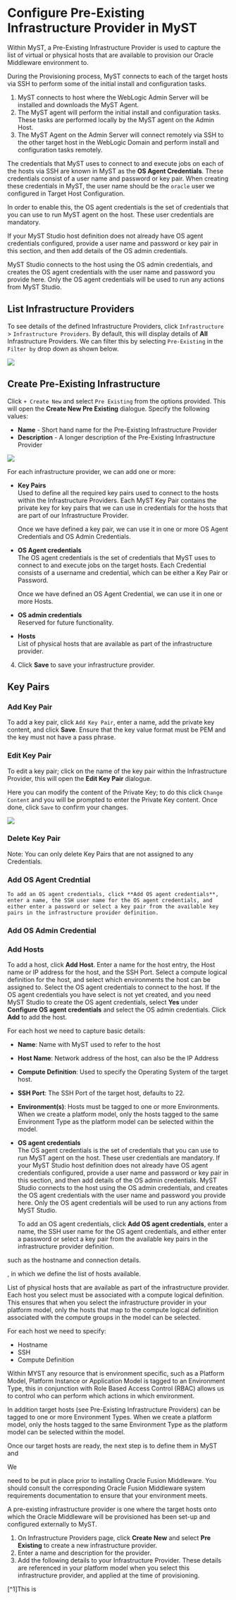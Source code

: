 # Configure Pre-Existing Infrastructure Provider in MyST
Within MyST, a Pre-Existing Infrastructure Provider is used to capture the list of virtual or physical hosts that are available to provision our Oracle Middleware environment to. 

During the Provisioning process, MyST connects to each of the target hosts via SSH to perform some of the initial install and configuration tasks. 
1. MyST connects to host where the WebLogic Admin Server will be installed and downloads the MyST Agent.
2. The MyST agent will perform the initial install and configuration tasks. These tasks are performed locally by the MyST agent on the Admin Host.
3. The MyST Agent on the Admin Server will connect remotely via SSH to the other target host in the WebLogic Domain and perform install and configuration tasks  remotely.

The credentials that MyST uses to connect to and execute jobs on each of the hosts via SSH are known in MyST as the **OS Agent Credentials**. These credentials consist of a user name and password or key pair. When creating these credentials in MyST, the user name should be the `oracle` user we configured in Target Host Configuration.

In order to enable this, the OS agent credentials is the set of credentials that you can use to run MyST agent on the host. These user credentials are mandatory.

If your MyST Studio host definition does not already have OS agent credentials configured, provide a user name and password or key pair in this section, and then add details of the OS admin credentials. 

MyST Studio connects to the host using the OS admin credentials, and creates the OS agent credentials with the user name and password you provide here. Only the OS agent credentials will be used to run any actions from MyST Studio.

## List Infrastructure Providers
To see details of the defined Infrastructure Providers, click  `Infrastructure` > `Infrastructure Providers`. By default, this will display details of **All** Infrastructure Providers. We can filter this by selecting `Pre-Existing` in the `Filter by` drop down as shown below.

![](img/PreExistingInfraList.PNG)

## Create Pre-Existing Infrastructure
Click `+ Create New` and select `Pre Existing` from the options provided. This will open the **Create New Pre Existing** dialogue. Specify the following values:

* **Name** - Short hand name for the Pre-Existing Infrastructure Provider
* **Description** - A longer description of the Pre-Existing Infrastructure Provider

![](img/PreExistingInfraAdd.PNG)

For each infrastructure provider, we can add one or more:

* **Key Pairs**  
  Used to define all the required key pairs used to connect to the hosts within the Infrastructure Providers. Each MyST Key Pair contains the private key for key pairs that we can use in credentials for the hosts that are part of our Infrastructure Provider.  

  Once we have defined a key pair, we can use it in one or more OS Agent Credentials and OS Admin Credentials.

* **OS Agent credentials**  
  The OS agent credentials is the set of credentials that MyST uses to connect to and execute jobs on the target hosts. Each Credential consists of a username and credential, which can be either a Key Pair or Password.

    Once we have defined an OS Agent Credential, we can use it in one or more Hosts.

* **OS admin credentials**  
  Reserved for future functionality.

* **Hosts**  
    List of physical hosts that are available as part of the infrastructure provider. 



4. Click **Save** to save your infrastructure provider.

## Key Pairs

### Add Key Pair
To add a key pair, click `Add Key Pair`, enter a name, add the private key content, and click **Save**. Ensure that the key value format must be PEM and the key must not have a pass phrase.

### Edit Key Pair
To edit  a key pair; click on the name of the key pair within the Infrastructure Provider, this will open the **Edit Key Pair** dialogue.

Here you can modify the content of the Private Key; to do this click `Change Content` and you will be prompted to enter the Private Key content. Once done, click `Save` to confirm your changes.

![](img/KeyPairEdit.PNG)

### Delete Key Pair

Note: You can only delete Key Pairs that are not assigned to any Credentials.


### Add OS Agent Credntial

    To add an OS agent credentials, click **Add OS agent credentials**, enter a name, the SSH user name for the OS agent credentials, and either enter a password or select a key pair from the available key pairs in the infrastructure provider definition.

### Add OS Admin Credential

### Add Hosts
To add a host, click **Add Host**. Enter a name for the host entry, the Host name or IP address for the host, and the SSH Port. Select a compute logical definition for the host, and select which environments the host can be assigned to. Select the OS agent credentials to connect to the host. If the OS agent credentials you have select is not yet created, and you need MyST Studio to create the OS agent credentials, select **Yes** under **Configure OS agent credentials** and select the OS admin credentials. Click **Add** to add the host.

For each host we need to capture basic details:
* **Name**: Name with MyST used to refer to the host
* **Host Name**: Network address of the host, can also be the IP Address
* **Compute Definition**: Used to specify the Operating System of the target host.
* **SSH Port**: The SSH Port of the target host, defaults to 22.
* **Environment(s)**: Hosts must be tagged to one or more Environments. When we create a platform model, only the hosts tagged to the same  Environment Type as the platform model can be selected within the model.
* **OS agent credentials**  
    The OS agent credentials is the set of credentials that you can use to run MyST agent on the host. These user credentials are mandatory. If your MyST Studio host definition does not already have OS agent credentials configured, provide a user name and password or key pair in this section, and then add details of the OS admin credentials. MyST Studio connects to the host using the OS admin credentials, and creates the OS agent credentials with the user name and password you provide here. Only the OS agent credentials will be used to run any actions from MyST Studio.

    To add an OS agent credentials, click **Add OS agent credentials**, enter a name, the SSH user name for the OS agent credentials, and either enter a password or select a key pair from the available key pairs in the infrastructure provider definition.


such as the hostname and connection details.

, in which we define the list of hosts available.


List of physical hosts that are available as part of the infrastructure provider. Each host you select must be associated with a compute logical definition. This ensures that when you select the infrastructure provider in your platform model, only the hosts that map to the compute logical definition associated with the compute groups in the model can be selected.


For each host we need to specify:

* Hostname
* SSH 
* Compute Definition


Within MYST any resource that is environment specific, such as a Platform Model, Platform Instance or Application Model is tagged to an Environment Type, this in conjunction with Role Based Access Control (RBAC) allows us to control who can perform which actions in which environment.

In addition target hosts (see Pre-Existing Infrastructure Providers) can be tagged to one or more Environment Types. When we create a platform model, only the hosts tagged to the same  Environment Type as the platform model can be selected within the model.


Once our target hosts are ready, the next step is to define them in MyST and 

We 

need to be put in place prior to installing Oracle Fusion Middleware. You should consult the corresponding Oracle Fusion Middleware system requirements documentation to ensure that your environment meets. 


A pre-existing infrastructure provider is one where the target hosts onto which the Oracle Middleware will be provisioned has been set-up and configured externally to MyST.


1. On Infrastructure Providers page, click **Create New** and select **Pre Existing** to create a new infrastructure provider.
2. Enter a name and description for the provider.
3. Add the following details to your Infrastructure Provider. These details are referenced in your platform model when you select this infrastructure provider, and applied at the time of provisioning.




[^1]This is 